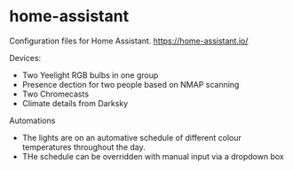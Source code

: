 # home-assistant
Configuration files for Home Assistant. https://home-assistant.io/

Devices:
 - Two Yeelight RGB bulbs in one group
 - Presence dection for two people based on NMAP scanning
 - Two Chromecasts
 - Climate details from Darksky
 
 Automations
 - The lights are on an automative schedule of different colour temperatures throughout the day.
 - THe schedule can be overridden with manual input via a dropdown box
